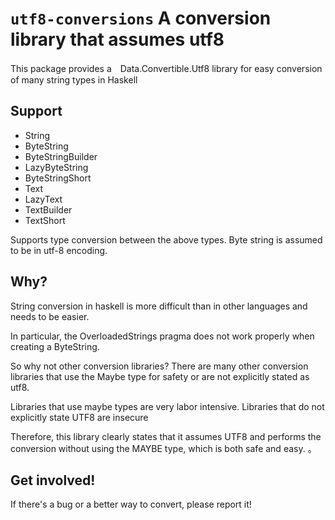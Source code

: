 # `utf8-conversions` A conversion library that assumes utf8

This package provides a　Data.Convertible.Utf8 library for easy conversion of many string types in Haskell

## Support

- String
- ByteString
- ByteStringBuilder
- LazyByteString
- ByteStringShort
- Text
- LazyText
- TextBuilder
- TextShort

Supports type conversion between the above types.
Byte string is assumed to be in utf-8 encoding.

## Why?

String conversion in haskell is more difficult than in other languages and needs to be easier.

In particular, the OverloadedStrings pragma does not work properly when creating a ByteString.

So why not other conversion libraries?
There are many other conversion libraries that use the Maybe type for safety or are not explicitly stated as utf8.

Libraries that use maybe types are very labor intensive.
Libraries that do not explicitly state UTF8 are insecure

Therefore, this library clearly states that it assumes UTF8 and performs the conversion without using the MAYBE type, which is both safe and easy.
。

## Get involved!

If there's a bug or a better way to convert, please report it!